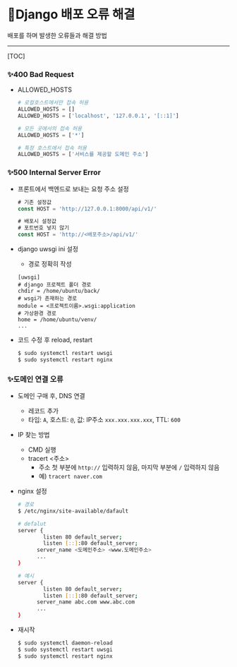 # 📌Django 배포 오류 해결

배포를 하며 발생한 오류들과 해결 방법

-------------------------------------------

[TOC]



### ✨400 Bad Request

- ALLOWED_HOSTS

  ```python
  # 로컬호스트에서만 접속 허용
  ALLOWED_HOSTS = []
  ALLOWED_HOSTS = ['localhost', '127.0.0.1', '[::1]']
  
  # 모든 곳에서의 접속 허용
  ALLOWED_HOSTS = ['*']
  
  # 특정 호스트에서 접속 허용
  ALLOWED_HOSTS = ['서비스를 제공할 도메인 주소']
  ```





### ✨500 Internal Server Error

- 프론트에서 백엔드로 보내는 요청 주소 설정

  ```js
  # 기존 설정값
  const HOST = 'http://127.0.0.1:8000/api/v1/'
  
  # 배포시 설정값
  # 포트번호 넣지 않기
  const HOST = 'http://<배포주소>/api/v1/'
  ```

- django uwsgi ini 설정

  - 경로 정확히 작성

  ```
  [uwsgi]
  # django 프로젝트 폴더 경로
  chdir = /home/ubuntu/back/
  # wsgi가 존재하는 경로
  module = <프로젝트이름>.wsgi:application
  # 가상환경 경로
  home = /home/ubuntu/venv/
  ...

- 코드 수정 후 reload, restart

  ```bash
  $ sudo systemctl restart uwsgi
  $ sudo systemctl restart nginx
  ```





### ✨도메인 연결 오류

- 도메인 구매 후, DNS 연결

  - 레코드 추가
  - 타입: `A`, 호스트: `@`, 값: IP주소 `xxx.xxx.xxx.xxx`, TTL: `600`

- IP 찾는 방법

  - CMD 실행
  - tracert <주소>
    - 주소 첫 부분에 `http://` 입력하지 않음, 마지막 부분에 `/` 입력하지 않음
    - 예) `tracert naver.com`

- nginx 설정

  ```bash
  # 경로
  $ /etc/nginx/site-available/dafault
  ```

  ```bash
  # defalut
  server {
          listen 80 default_server;
          listen [::]:80 default_server;
  		server_name <도메인주소> <www.도메인주소>
  		...
  }
  
  # 예시
  server {
          listen 80 default_server;
          listen [::]:80 default_server;
  		server_name abc.com www.abc.com
  		...
  }
  ```

- 재시작

  ```bash
  $ sudo systemctl daemon-reload
  $ sudo systemctl restart uwsgi
  $ sudo systemctl restart nginx
  ```

  